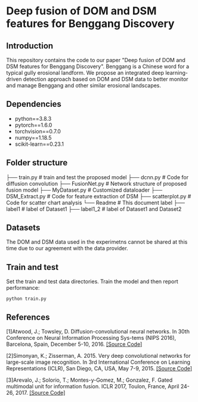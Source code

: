 # Deep fusion of DOM and DSM features for Benggang Discovery
## Introduction

This repository contains the code to our paper "Deep fusion of DOM and DSM features for Benggang Discovery". 
Benggang is a Chinese word for a typical gully erosional landform. 
We propose an integrated deep learning-driven detection approach based on DOM and DSM data to better monitor and manage Benggang and other similar erosional landscapes.

## Dependencies

- python==3.8.3
- pytorch==1.6.0
- torchvision==0.7.0
- numpy==1.18.5
- scikit-learn==0.23.1

## Folder structure
├── train.py                # train and test the proposed model
├── dcnn.py               # Code for diffusion convolution
├── FusionNet.py       # Network structure of proposed fusion model
├── MyDataset.py      # Customized dataloader
├── DSM_Extract.py   # Code for feature extraction of DSM
├── scatterplot.py      # Code for scatter chart analysis
└── Readme               # This document
label
├── label1                  # label of Dataset1
├── label1_2              # label of Dataset1 and Dataset2

## Datasets

The DOM and DSM data used in the experimetns cannot be shared at this time due to our agreement with the data provider.

## Train and test 
Set the train and test data directories. Train the model and then report performance:

```
python train.py
```

## References
[1]Atwood, J.; Towsley, D. Diffusion-convolutional neural networks. In 30th Conference on Neural Information Processing Sys-tems (NIPS 2016), Barcelona, Spain, December 5-10, 2016.
[[Source Code]](https://github.com/jcatw/dcnn)

[2]Simonyan, K.; Zisserman, A. 2015. Very deep convolutional networks for large-scale image recognition. In 3rd International Conference on Learning Representations (ICLR), San Diego, CA, USA, May 7-9, 2015.
[[Source Code]](https://github.com/msyim/VGG16)

[3]Arevalo, J.; Solorio, T.; Montes-y-Gomez, M.; Gonzalez, F. Gated multimodal unit for information fusion. ICLR 2017, Toulon, France, April 24-26, 2017.
[[Source Code]](https://github.com/johnarevalo/gmu-mmimdb)
